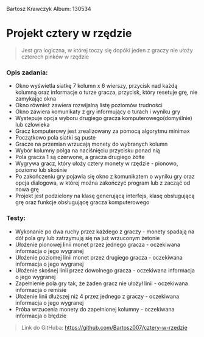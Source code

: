 Bartosz Krawczyk
Album: 130534
# Projekt cztery w rzędzie
>Jest gra logiczna, w której toczy się dopóki jeden z graczy nie ułoży czterech pinków w rzędzie

### Opis zadania:
* Okno wyświetla siatkę 7 kolumn x 6 wierszy, przycisk nad każdą kolumną oraz informacje o turze gracza, przycisk, który resetuje grę, nie zamykając okna
* Okno również zawiera rozwijalną listę poziomów trudności
* Okno zawiera komunikaty z gry informujący o turach i wyniku gry
* Wystepuje opcja wyboru drugiego gracza komputerowego(domyślnie) lub człowieka
* Gracz komputerowy jest zrealizowany za pomocą algorytmu minimax
* Początkowo pola siatki są puste
* Gracze na przemian wrzucają monety do wybranych kolumn
* Wybór kolumny polga na naciśnięciu przycisku ponad nią
* Pola gracza 1 są czerwone, a gracza drugiego żółte
* Wygrywa gracz, który ułoży cztery monety w rzędzie - pionowo, poziomo lub skośnie
* Po zakończeniu gry pojawia się okno z komunikatem o wyniku gry oraz opcja dialogowa, w której można zakończyć program lub z zacząć od nowa grę
* Projekt jest podzielony na klasę generującą interfejs, klasę obsługującą grę oraz funkcje obsługującę gracza komputerowego

### Testy:
* Wykonanie po dwa ruchy przez każdego z graczy - monety spadają na dół pola gry lub zatrzymują się na już wrzuconym żetonie
* Ułożenie pionowej linii monet przez jednego gracza - oczekiwana informacja o jego wygranej
* Ułożenie poziomej linii monet przez drugiego gracza - oczekiwana informacja o jego wygranej
* Ułożenie skośnej linii przez dowolnego gracza - oczekiwana informacja o jego wygranej
* Zapełnienie pola gry tak, że żaden gracz nie ułożył linii - oczekiwana informacja o remisie
* Ułożenie linii dłuższej niż 4 przez jednego z graczy - oczekiwana informacja o jego wygranej
* Próba wrzucenia monety do zapełnionej kolumny - oczekiwana informacja o błędzie

> Link do GitHuba: https://github.com/Bartosz007/cztery-w-rzedzie